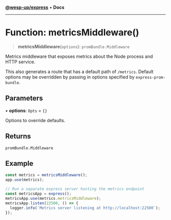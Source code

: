 [**@wesp-up/express**](../README.md) • **Docs**

---

# Function: metricsMiddleware()

> **metricsMiddleware**(`options`): `promBundle.Middleware`

Metrics middleware that exposes metrics about the Node process and HTTP
service.

This also generates a route that has a default path of `/metrics`. Default
options may be overridden by passing in options specified by
`express-prom-bundle`.

## Parameters

• **options**: `Opts` = `{}`

Options to override defaults.

## Returns

`promBundle.Middleware`

## Example

```typescript
const metrics = metricsMiddleware();
app.use(metrics);

// Run a separate express server hosting the metrics endpoint
const metricsApp = express();
metricsApp.use(metrics.metricsMiddleware);
metricsApp.listen(22500, () => {
  logger.info(`Metrics server listening at http://localhost:22500`);
});
```
